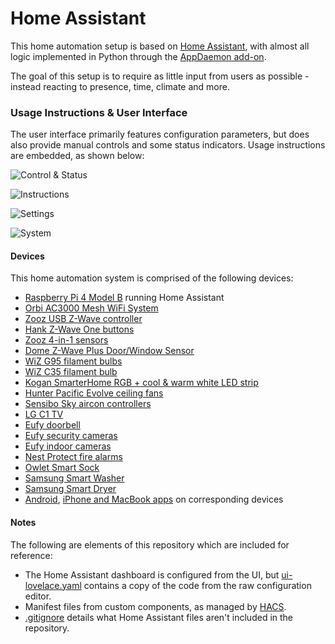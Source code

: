 # Home Assistant

This home automation setup is based on [Home Assistant](https://www.home-assistant.io), with almost all logic implemented in Python through the [AppDaemon add-on](https://github.com/hassio-addons/addon-appdaemon).

The goal of this setup is to require as little input from users as possible - instead reacting to presence, time, climate and more.

### Usage Instructions & User Interface

The user interface primarily features configuration parameters, but does also provide manual controls and some status indicators. Usage instructions are embedded, as shown below:

![Control & Status](ui/control-status.png "Control & Status")

![Instructions](ui/instructions.png "Instructions")

![Settings](ui/settings.png "Settings")

![System](ui/system.png "System")

#### Devices

This home automation system is comprised of the following devices:

- [Raspberry Pi 4 Model B](https://www.raspberrypi.org/products/raspberry-pi-4-model-b) running Home Assistant
- [Orbi AC3000 Mesh WiFi System](https://www.netgear.com/home/wifi/mesh/rbk50)
- [Zooz USB Z-Wave controller](https://www.getzooz.com/zooz-zst10-s2-stick)
- [Hank Z-Wave One buttons](https://www.simplysmart123.com/buttons/hank-z-wave-plus-one-button-scene-controller)
- [Zooz 4-in-1 sensors](https://www.getzooz.com/zooz-zse40-4-in-1-sensor)
- [Dome Z-Wave Plus Door/Window Sensor](https://smarthomedirect.com.au/product/dome-z-wave-pro-door-window-sensor)
- [WiZ G95 filament bulbs](https://www.wizconnected.com/en-au/p/filament-bulb-filament-globe-amber-50w-g95-e27/8718699786793)
- [WiZ C35 filament bulb](https://www.wizconnected.com/en-au/p/filament-bulb-filament-candle-amber-25w-c35-e14/8718699787257)
- [Kogan SmarterHome RGB + cool & warm white LED strip](https://www.kogan.com/au/buy/kogan-smarterhometm-ip68-colour-whites-smart-led-light-strip-5m-kogan)
- [Hunter Pacific Evolve ceiling fans](https://www.hunterpacificinternational.com/smart-wifi-module)
- [Sensibo Sky aircon controllers](https://sensibo.com/products/sensibo-sky)
- [LG C1 TV](https://www.lg.com/au/tvs/lg-oled65c1ptb)
- [Eufy doorbell](https://myeufy.com.au/eufy-video-doorbell-battery-powered.html)
- [Eufy security cameras](https://myeufy.com.au/eufy-cam-2c-pro-2k-2-camera-set.html)
- [Eufy indoor cameras](https://myeufy.com.au/indoor-cam-2k.html)
- [Nest Protect fire alarms](https://store.google.com/au/product/nest_protect_2nd_gen)
- [Owlet Smart Sock](https://owletcare.com.au/products/owlet-smart-sock)
- [Samsung Smart Washer](https://www.samsung.com/au/washers-and-dryers/washing-machines/8kg-smart-ai-front-load-washer-ww85t554daw-ww85t554daw-sa)
- [Samsung Smart Dryer](https://www.samsung.com/au/washers-and-dryers/dryers/8kg-smart-ai-heat-pump-dryer-dv80t5420aw-dv80t5420aw-sa)
- [Android](https://play.google.com/store/apps/details?id=io.homeassistant.companion.android), [iPhone and MacBook apps](https://apps.apple.com/us/app/home-assistant/id1099568401) on corresponding devices

#### Notes

The following are elements of this repository which are included for reference:

- The Home Assistant dashboard is configured from the UI, but [ui-lovelace.yaml](ui/ui-lovelace.yaml) contains a copy of the code from the raw configuration editor.
- Manifest files from custom components, as managed by [HACS](https://hacs.xyz).
- [.gitignore](.gitignore) details what Home Assistant files aren't included in the repository.
